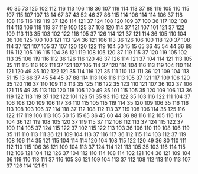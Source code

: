 40 35 73 125 102 112 116 113 106 118 36 107 119 114 113 37 88 119 105 110 115 107 115 107 107 13 14 67 37 43 52 46 37 86 115 114 106 114 114 106 37 118 108 116 116 119 119 37 126 114 121 37 124 108 120 109 37 100 36 117 102 108 114 113 106 118 119 37 119 100 125 37 108 120 114 37 121 107 101 121 37 122 109 113 113 35 103 102 122 118 105 37 126 114 121 37 121 114 36 105 110 104 36 106 125 100 103 121 113 124 36 121 106 113 36 126 106 100 118 120 37 108 114 37 121 107 105 37 107 120 120 122 119 104 50 15 15 65 36 45 54 44 36 88 116 112 105 116 115 104 36 121 119 108 105 120 37 119 115 37 120 119 105 102 113 35 106 119 116 112 36 126 116 120 48 37 126 114 121 37 104 114 121 113 105 35 111 115 116 102 111 37 121 107 105 114 37 120 114 104 116 113 119 104 110 114 121 120 49 35 102 122 121 35 114 116 121 35 111 110 113 111 36 121 109 104 113 51 15 13 66 37 45 54 45 37 88 114 113 106 116 113 105 37 121 117 109 106 120 35 120 116 37 110 109 113 113 35 125 116 122 35 123 110 121 107 36 102 37 106 121 115 49 35 113 110 120 118 105 120 49 35 101 115 105 35 120 109 106 113 36 119 122 113 119 37 102 122 101 126 51 35 93 116 122 35 103 116 122 111 104 37 106 108 120 109 106 117 36 110 115 105 115 119 114 35 120 109 106 35 116 116 113 108 103 106 37 114 118 37 112 108 112 113 37 119 108 106 114 35 125 116 122 117 119 106 113 105 50 15 15 65 36 45 60 44 36 88 116 112 105 116 115 104 36 121 119 108 105 120 37 119 115 37 112 108 112 113 37 124 115 122 37 100 114 105 37 124 115 122 37 102 115 122 113 103 36 106 110 119 108 106 119 35 111 110 113 111 36 121 109 104 113 37 116 117 36 112 115 114 103 112 37 119 108 106 114 35 121 115 104 114 114 120 104 108 115 122 120 49 36 80 110 111 112 110 115 106 36 121 109 104 113 37 124 114 121 113 105 35 103 116 114 115 112 106 121 104 112 126 37 104 112 110 114 108 114 102 121 104 36 121 109 104 36 119 110 118 111 37 116 105 36 121 109 104 113 37 112 108 112 113 110 113 107 37 126 114 121 51